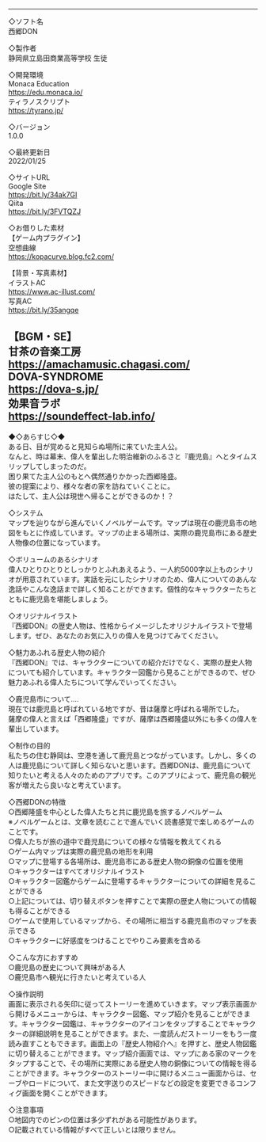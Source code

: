 ---------------------------  
 ◇ソフト名  
西郷DON  

 ◇製作者  
静岡県立島田商業高等学校 生徒  

 ◇開発環境  
Monaca Education  
https://edu.monaca.io/  
ティラノスクリプト  
https://tyrano.jp/  

 ◇バージョン  
1.0.0  

 ◇最終更新日  
2022/01/25  

 ◇サイトURL  
Google Site  
https://bit.ly/34ak7GI  
Qiita  
https://bit.ly/3FVTQZJ  

 ◇お借りした素材  
【ゲーム内プラグイン】  
空想曲線  
https://kopacurve.blog.fc2.com/  

【背景・写真素材】  
イラストAC  
https://www.ac-illust.com/  
 写真AC  
https://bit.ly/35angqe  

【BGM・SE】  
甘茶の音楽工房  
https://amachamusic.chagasi.com/  
DOVA-SYNDROME  
https://dova-s.jp/  
効果音ラボ  
https://soundeffect-lab.info/   
---------------------------  

  
 ◆◇あらすじ◇◆  
ある日、目が覚めると見知らぬ場所に来ていた主人公。  
なんと、時は幕末、偉人を輩出した明治維新のふるさと『鹿児島』へとタイムスリップしてしまったのだ。  
困り果てた主人公のもとへ偶然通りかかった西郷隆盛。  
彼の提案により、様々な者の家を訪ねていくことに。  
はたして、主人公は現世へ帰ることができるのか！？  

 ◇システム  
マップを辿りながら進んでいくノベルゲームです。マップは現在の鹿児島市の地図をもとに作成しています。マップの止まる場所は、実際の鹿児島市にある歴史人物像の位置になっています。  

 ◇ボリュームのあるシナリオ  
偉人ひとりひとりとしっかりとふれあえるよう、一人約5000字以上ものシナリオが用意されています。実話を元にしたシナリオのため、偉人についてのあんな逸話やこんな逸話まで詳しく知ることができます。個性的なキャラクターたちとともに鹿児島を堪能しましょう。  

 ◇オリジナルイラスト  
『西郷DON』の歴史人物は、性格からイメージしたオリジナルイラストで登場します。ぜひ、あなたのお気に入りの偉人を見つけてみてください。  

 ◇魅力あふれる歴史人物の紹介  
『西郷DON』では、キャラクターについての紹介だけでなく、実際の歴史人物についても紹介しています。キャラクター図鑑から見ることができるので、ぜひ魅力あふれる偉人たちについて学んでいってください。  


 ◇鹿児島市について....  
現在では鹿児島と呼ばれている地ですが、昔は薩摩と呼ばれる場所でした。  
薩摩の偉人と言えば「西郷隆盛」ですが、薩摩は西郷隆盛以外にも多くの偉人を輩出しています。  

 ◇制作の目的  
私たちの住む静岡は、空港を通して鹿児島とつながっています。しかし、多くの人は鹿児島について詳しく知らないと思います。西郷DONは、鹿児島について知りたいと考える人々のためのアプリです。このアプリによって、鹿児島の観光客が増えたら良いなと考えています。  

 ◇西郷DONの特徴  
○西郷隆盛を中心とした偉人たちと共に鹿児島を旅するノベルゲーム  
※ノベルゲームとは、文章を読むことで進んでいく読書感覚で楽しめるゲームのことです。  
○偉人たちが旅の道中で鹿児島についての様々な情報を教えてくれる  
○ゲーム内マップは実際の鹿児島の地形を利用  
○マップに登場する各場所は、鹿児島市にある歴史人物の銅像の位置を使用  
○キャラクターはすべてオリジナルイラスト  
○キャラクター図鑑からゲームに登場するキャラクターについての詳細を見ることができる  
○上記については、切り替えボタンを押すことで実際の歴史人物についての情報も得ることができる  
○ゲームで使用しているマップから、その場所に相当する鹿児島市のマップを表示できる  
○キャラクターに好感度をつけることでやりこみ要素を含める  

 ◇こんな方におすすめ  
○鹿児島の歴史について興味がある人  
○鹿児島市へ観光に行きたいと考えている人  

 ◇操作説明  
画面に表示される矢印に従ってストーリーを進めていきます。マップ表示画面から開けるメニューからは、キャラクター図鑑、マップ紹介を見ることができます。キャラクター図鑑は、キャラクターのアイコンをタップすることでキャラクターの詳細説明を見ることができます。また、一度読んだストーリーをもう一度読み直すこともできます。画面上の『歴史人物紹介へ』を押すと、歴史人物図鑑に切り替えることができます。マップ紹介画面では、マップにある家のマークをタップすることで、その場所に実際にある歴史人物の銅像についての情報を得ることができます。キャラクターのストーリー中に開けるメニュー画面からは、セーブやロードについて、また文字送りのスピードなどの設定を変更できるコンフィグ画面を開くことができます。  

 ◇注意事項  
○地図内でのピンの位置は多少ずれがある可能性があります。  
○記載されている情報がすべて正しいとは限りません。  

